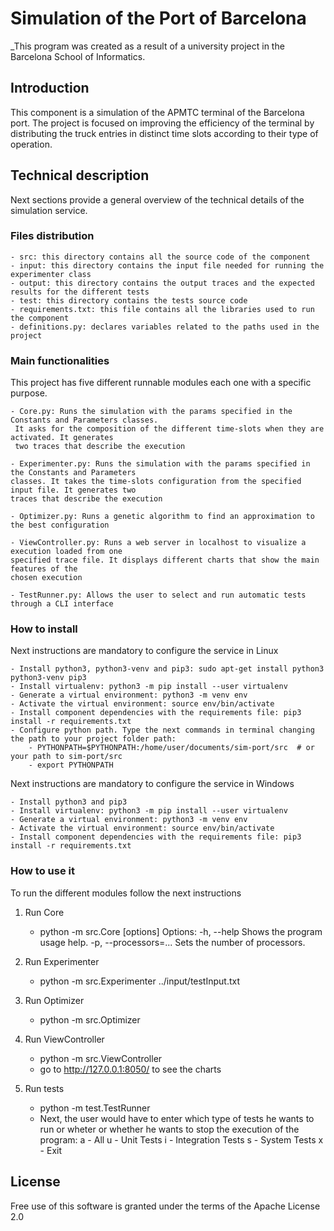 # Simulation of the Port of Barcelona

_This program was created as a result of a university project in the Barcelona School of Informatics.

## Introduction

This component is a simulation of the APMTC terminal of the Barcelona port. The project is focused on improving the efficiency of the terminal by distributing the truck entries in distinct time slots according to their type of operation. 

## Technical description

Next sections provide a general overview of the technical details of the simulation service.

### Files distribution

    - src: this directory contains all the source code of the component
    - input: this directory contains the input file needed for running the experimenter class
    - output: this directory contains the output traces and the expected results for the different tests
    - test: this directory contains the tests source code
    - requirements.txt: this file contains all the libraries used to run the component
    - definitions.py: declares variables related to the paths used in the project

### Main functionalities

This project has five different runnable modules each one with a specific purpose.

    - Core.py: Runs the simulation with the params specified in the Constants and Parameters classes.
     It asks for the composition of the different time-slots when they are activated. It generates 
     two traces that describe the execution
    
    - Experimenter.py: Runs the simulation with the params specified in the Constants and Parameters 
    classes. It takes the time-slots configuration from the specified input file. It generates two 
    traces that describe the execution
    
    - Optimizer.py: Runs a genetic algorithm to find an approximation to the best configuration
    
    - ViewController.py: Runs a web server in localhost to visualize a execution loaded from one 
    specified trace file. It displays different charts that show the main features of the 
    chosen execution
    
    - TestRunner.py: Allows the user to select and run automatic tests through a CLI interface

### How to install

Next instructions are mandatory to configure the service in Linux

    - Install python3, python3-venv and pip3: sudo apt-get install python3 python3-venv pip3
    - Install virtualenv: python3 -m pip install --user virtualenv
    - Generate a virtual environment: python3 -m venv env
    - Activate the virtual environment: source env/bin/activate
    - Install component dependencies with the requirements file: pip3 install -r requirements.txt
    - Configure python path. Type the next commands in terminal changing the path to your project folder path: 
        - PYTHONPATH=$PYTHONPATH:/home/user/documents/sim-port/src  # or your path to sim-port/src
        - export PYTHONPATH

Next instructions are mandatory to configure the service in Windows

    - Install python3 and pip3
    - Install virtualenv: python3 -m pip install --user virtualenv
    - Generate a virtual environment: python3 -m venv env
    - Activate the virtual environment: source env/bin/activate
    - Install component dependencies with the requirements file: pip3 install -r requirements.txt

### How to use it

To run the different modules follow the next instructions

1. Run Core
    
    - python -m src.Core [options]
    Options:
    -h, --help              Shows the program usage help.
    -p, --processors=...    Sets the number of processors.
    
2. Run Experimenter

    - python -m src.Experimenter ../input/testInput.txt
    
3. Run Optimizer

    - python -m src.Optimizer

4. Run ViewController

    - python -m src.ViewController
    - go to http://127.0.0.1:8050/ to see the charts

5. Run tests

    - python -m test.TestRunner
    - Next, the user would have to enter which type of tests he wants to run or wheter or 
    whether he wants to stop the execution of the program:
        a - All
        u - Unit Tests
        i - Integration Tests
        s - System Tests
        x - Exit
    
## License

Free use of this software is granted under the terms of the Apache License 2.0
